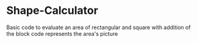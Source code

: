 # Shape-Calculator
 Basic code to evaluate an area of rectangular and square with addition of the block code represents the area's picture
